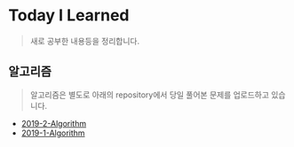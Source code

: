 # Today I Learned
> 새로 공부한 내용등을 정리합니다. 

## 알고리즘
> 알고리즘은 별도로 아래의 repository에서 당일 풀어본 문제를 업로드하고 있습니다. 
- [2019-2-Algorithm](https://github.com/Dong-wook94/2019-2-Algorithm-Study)
 - [2019-1-Algorithm](https://github.com/Dong-wook94/2019-1-Algorithm-Study)
